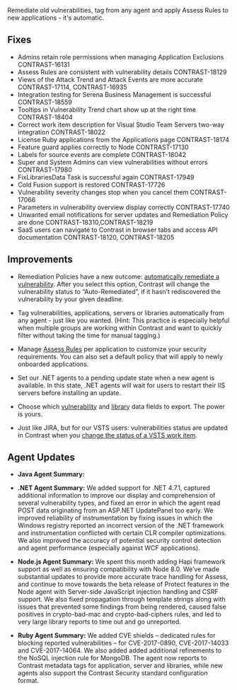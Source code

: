 <!--
title: "Contrast 3.4.5 - October 2017"
description: "Contrast 3.4.5 October 2017"
tags: "3.4.5 October Release Notes"
-->

Remediate old vulnerabilities, tag from any agent and apply Assess Rules to new applications - it's automatic. 

## Fixes

* Admins retain role permissions when managing Application Exclusions CONTRAST-16131
* Assess Rules are consistent with vulnerability details CONTRAST-18129
* Views of the Attack Trend and Attack Events are more accurate CONTRAST-17114, CONTRAST-16935
* Integration testing for Serena Business Management is successful CONTRAST-18559
* Tooltips in Vulnerability Trend chart show up at the right time CONTRAST-18404
* Correct work item description for Visual Studio Team Servers two-way integration CONTRAST-18022
* License Ruby applications from the Applications page CONTRAST-18174
* Feature guard applies correctly to Node CONTRAST-17130
* Labels for source events are complete CONTRAST-18042
* Super and System Admins can view vulnerabilities without errors CONTRAST-17980
* FixLibrariesData Task is successful again CONTRAST-17949
* Cold Fusion support is restored CONTRAST-17726
* Vulnerability severity changes stop when you cancel them CONTRAST-17066
* Parameters in vulnerability overview display correctly CONTRAST-17740 
* Unwanted email notifications for server updates and Remediation Policy are done CONTRAST-18310,CONTRAST-18219
* SaaS users can navigate to Contrast in browser tabs and access API documentation CONTRAST-18120, CONTRAST-18205

## Improvements 

* Remediation Policies have a new outcome: [automatically remediate a vulnerability](admin-policymgmt.html#remediate). After you select this option, Contrast will change the vulnerability status to “Auto-Remediated”, if it hasn’t rediscovered the vulnerability by your given deadline. 

* Tag vulnerabilities, applications, servers or libraries automatically from any agent - just like you wanted. (Hint: This practice is especially helpful when multiple groups are working within Contrast and want to quickly filter without taking the time for manual tagging.)

* Manage [Assess Rules](admin-policymgmt.html#assess) per application to customize your security requirements. You can also set a default policy that will apply to newly onboarded applications. 

* Set our .NET agents to a pending update state when a new agent is available. In this state, .NET agents will wait for users to restart their IIS servers before installing an update.

* Choose which [vulnerability](user-apps.html#vulns) and [library](user-apps.html#libraries) data fields to export. The power is yours.

* Just like JIRA, but for our VSTS users: vulnerabilities status are updated in Contrast when you [change the status of a VSTS work item](admin-orgintegrations.html#vsts-tfs).

## Agent Updates

* **Java Agent Summary:** 

* **.NET Agent Summary:** We added support for .NET 4.7.1, captured additional information to improve our display and comprehension of several vulnerability types, and fixed an error in which the agent read POST data originating from an ASP.NET UpdatePanel too early. We improved reliability of instrumentation by fixing issues in which the Windows registry reported an incorrect version of the .NET framework and instrumentation conflicted with certain CLR compiler optimizations. We also improved the accuracy of potential security control detection and agent performance (especially against WCF applications). 

* **Node.js Agent Summary:** We spent this month adding Hapi framework support as well as ensuring compatibility with Node 8.0. We’ve made substantial updates to provide more accurate trace handling for Assess, and continue to move towards the beta release of Protect features in the Node agent with Server-side JavaScript injection handling and CSRF support. We also fixed propagation through template strings along with issues that prevented some findings from being rendered, caused false positives in crypto-bad-mac and crypto-bad-ciphers rules, and led to very large library reports to time out and go unreported. 

* **Ruby Agent Summary:** We added CVE shields – dedicated rules for blocking reported vulnerabilities – for CVE-2017-0890, CVE-2017-14033 and CVE-2017-14064. We also added added additional refinements to the NoSQL injection rule for MongoDB. The agent now reports to Contrast metadata tags for application, server and libraries, while new agents also support the Contrast Security standard configuration format.





